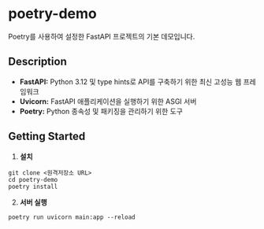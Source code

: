 # poetry-demo

Poetry를 사용하여 설정한 FastAPI 프로젝트의 기본 데모입니다.

## Description

- **FastAPI:** Python 3.12 및 type hints로 API를 구축하기 위한 최신 고성능 웹 프레임워크
- **Uvicorn:** FastAPI 애플리케이션을 실행하기 위한 ASGI 서버
- **Poetry:** Python 종속성 및 패키징을 관리하기 위한 도구

## Getting Started

1. **설치**

```shell
git clone <원격저장소 URL>
cd poetry-demo
poetry install
```

2. **서버 실행**

```shell
poetry run uvicorn main:app --reload
```

